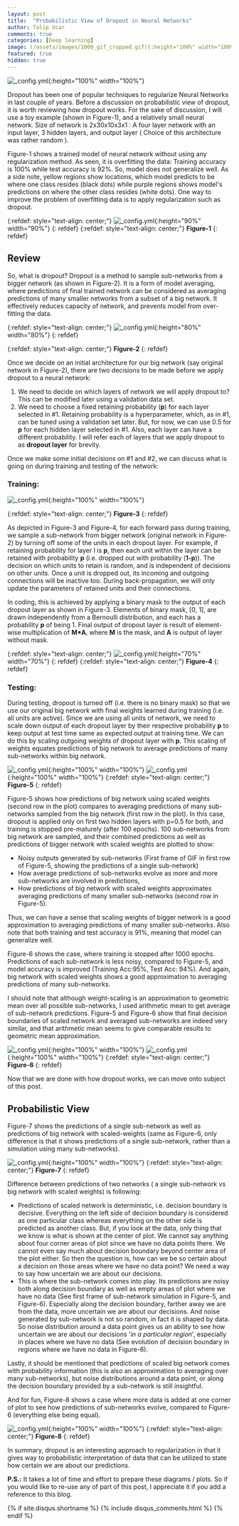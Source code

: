 ```yaml
---
layout: post
title:  "Probabilistic View of Dropout in Neural Networks"
author: Talip Ucar
comments: true
categories: [Deep learning]
image: (/assets/images/1000_gif_cropped.gif){:height="100%" width="100%"}
featured: true
hidden: true
---
```





![_config.yml](/assets/images/1000_gif_cropped.gif){:height="100%" width="100%"}


Dropout has been one of popular techniques to regularize Neural Networks in last couple of years. Before a discussion on probabilistic view of dropout, it is worth reviewing how dropout works. For the sake of discussion, I will use a toy example (shown in Figure-1), and a relatively small neural network. Size of network is 2x30x10x3x1 :  A four layer network with an input layer, 3 hidden layers, and output layer ( Choice of this architecture was rather random ).

Figure-1 shows a trained model of neural network without using any regularization method. As seen, it is overfitting the data: Training accuracy is 100% while test accuracy is 92%. So, model does not generalize well. As a side note, yellow regions show locations, which model predicts to be where one class resides (black dots) while purple regions shows model's predictions on where the other class resides (white dots).  One way to improve the problem of overfitting data is to apply regularization such as dropout.



{:refdef: style="text-align: center;"}
![_config.yml](/assets/images/unregularized_training_1__test_0.92.PNG){:height="90%" width="90%"}
{: refdef}
{:refdef: style="text-align: center;"}
**Figure-1**
{: refdef}

## Review
So, what is dropout? Dropout is a method to sample sub-networks from a bigger network (as shown in Figure-2). It is a form of model averaging, where predictions of final trained network can be considered as averaging predictions of many smaller networks from a subset of a big network. It effectively reduces capacity of network, and prevents model from over-fitting the data.

{:refdef: style="text-align: center;"}
![_config.yml](/assets/images/Picture5.png){:height="80%" width="80%"}
{: refdef}

{:refdef: style="text-align: center;"}
**Figure-2**
{: refdef}



Once we decide on an initial architecture for our big network (say original network in Figure-2), there are two decisions to be made before we apply dropout to a neural network:

1. We need to decide on which layers of network we will apply dropout to? This can be modified later using a validation data set.
2. We need to choose a fixed retaining probability (**p**) for each layer selected in #1. Retaining probability is a hyperparameter, which, as in #1, can be tuned using a validation set later. But, for now, we can use 0.5 for **p** for each hidden layer selected in #1. Also, each layer can have a different probability. I will refer each of layers that we apply dropout to as **dropout layer** for brevity.

Once we make some initial decisions on #1 and #2, we can discuss what is going on during training and testing of the network:

### Training:
![_config.yml](/assets/images/Picture1.png){:height="100%" width="100%"}

{:refdef: style="text-align: center;"}
**Figure-3**
{: refdef}

As depicted in Figure-3 and Figure-4, for each forward pass during training, we sample a sub-network from bigger network (original network in Figure-2) by turning off some of the units in each dropout layer. For example, if retaining probability for layer l is **p**, then each unit within the layer can be retained with probability **p** (i.e. dropped out with probability (**1-p**)). The decision on which units to retain is random, and is independent of decisions on other units. Once a unit is dropped out, its incoming and outgoing connections will be inactive too. During back-propagation, we will only update the parameters of retained units and their connections. 

In coding, this is achieved by applying a binary mask to the output of each dropout layer as shown in Figure-3. Elements of binary mask, [0, 1], are drawn independently from a Bernoulli distribution, and each has a probability **p** of being 1. Final output of dropout layer is result of element-wise multiplication of **M*A**, where **M** is the mask, and **A** is output of layer without mask.

{:refdef: style="text-align: center;"}
![_config.yml](/assets/images/Picture6.png){:height="70%" width="70%"}
{: refdef}
{:refdef: style="text-align: center;"}
**Figure-4**
{: refdef}


### Testing:
During testing, dropout is turned off (i.e. there is no binary mask) so that we use our original big network with final weights learned during training (i.e. all units are active). Since we are using all units of network, we need to scale down output of each dropout layer by their respective probability **p** to keep output at test time same as expected output at training time. We can do this by scaling outgoing weights of dropout layer with **p**. This scaling of weights equates predictions of big network to average predictions of many sub-networks within big network.

![_config.yml](/assets/images/1000_gif_cropped.gif){:height="100%" width="100%"}
![_config.yml](/assets/images/scaled_net_1000.png){:height="100%" width="100%"}
{:refdef: style="text-align: center;"}
**Figure-5**
{: refdef}


Figure-5 shows how predictions of big network using scaled weights (second row in the plot) compares to averaging predictions of many sub-networks sampled from the big network (first row in the plot). In this case, dropout is applied only on first two hidden layers with p=0.5 for both, and training is stopped pre-maturely (after 100 epochs). 100 sub-networks from big network are sampled, and their combined predictions as well as predictions of bigger network with scaled weights are plotted to show:

- Noisy outputs generated by sub-networks (First frame of GIF in first row of Figure-5, showing the predictions of a single sub-network)  
- How average predictions of sub-networks evolve as more and more sub-networks are involved in predictions,
- How predictions of big network with scaled weights approximates averaging predictions of many smaller sub-networks (second row in Figure-5).

Thus, we can have a sense that scaling weights of bigger network is a good approximation to averaging predictions of many smaller sub-networks. Also note that both training and test accuracy is 91%, meaning that model can generalize well.

Figure-6 shows the case, where training is stopped after 1000 epochs. Predictions of each sub-network is less noisy, compared to Figure-5, and model accuracy is improved (Training Acc:95%, Test Acc: 94%). And again, big network with scaled weights shows a good approximation to averaging predictions of many sub-networks.

I should note that although weight-scaling is an approximation to geometric mean over all possible sub-networks, I used arithmetic mean to get average of sub-network predictions. Figure-5 and Figure-6 show that final decision boundaries of scaled network and averaged sub-networks are indeed very similar, and that arithmetic mean seems to give comparable results to geometric mean approximation. 




![_config.yml](/assets/images/10K_gif_cropped.gif){:height="100%" width="100%"}
![_config.yml](/assets/images/scaled_net_10000.png){:height="100%" width="100%"}
{:refdef: style="text-align: center;"}
**Figure-6**
{: refdef}

Now that we are done with how dropout works, we can move onto subject of this post.

## Probabilistic View
Figure-7 shows the predictions of a single sub-network as well as predictions of big network with scaled-weights (same as Figure-6, only difference is that it shows predictions of a single sub-network, rather than a simulation using many sub-networks).

![_config.yml](/assets/images/dropout_10000.png){:height="100%" width="100%"}
{:refdef: style="text-align: center;"}
**Figure-7**
{: refdef}

Difference between predictions of two networks ( a single sub-network  vs big network with scaled weights) is following:
- Predictions of scaled network is deterministic, i.e. decision boundary is decisive. Everything on the left side of decision boundary is considered as one particular class whereas everything on the other side is predicted as another class. But, if you look at the data, only thing that we know is what is shown at the center of plot. We cannot say anything about four corner areas of plot since we have no data points there. We cannot even say much about decision boundary beyond center area of the plot either. So then the question is, how can we be so certain about a decision on those areas where we have no data point? We need a way to say how uncertain we are about our decisions. 
- This is where the sub-network comes into play.  Its predictions are noisy both along decision boundary as well as empty areas of plot where we have no data (See first frame of sub-network simulation in Figure-5, and Figure-6). Especially along the decision boundary, farther away we are from the data, more uncertain we are about our decisions. And noise generated by sub-network is not so random, in fact it is shaped by data. So noise distribution around a data point gives us an ability to see how uncertain we are about our decisions '*in a particular region*', especially in places where we have no data (See evolution of decision boundary in regions where we have no data in Figure-6). 

Lastly, it should be mentioned that predictions of scaled big network comes with probability information (this is also an approximation to averaging over many sub-networks), but noise distributions around a data point, or along the decision boundary provided by a sub-network is still insightful.

And for fun, Figure-8 shows a case where more data is added at one corner of plot to see how predictions of sub-networks evolve, compared to Figure-6 (everything else being equal).


![_config.yml](/assets/images/10K_gif_cropped_more_data.gif){:height="100%" width="100%"}
{:refdef: style="text-align: center;"}
**Figure-8**
{: refdef}

In summary, dropout is an interesting approach to regularization in that it gives way to probabilistic interpretation of data that can be utilized to state how certain we are about our predictions.


**P.S.:**  It takes a lot of time and effort to prepare these diagrams / plots. So if you would like to re-use any of part of this post, I appreciate it if you add a reference to this blog.


{% if site.disqus.shortname %}
  {% include disqus_comments.html %}
{% endif %}
 




 


